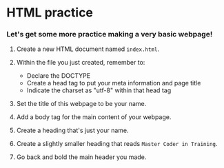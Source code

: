 # HTML practice #

### Let's get some more practice making a very basic webpage! ###

1. Create a new HTML document named `index.html`.

2. Within the file you just created, remember to:
    * Declare the DOCTYPE
    * Create a head tag to put your meta information and page title
    * Indicate the charset as "utf-8" within that head tag

3. Set the title of this webpage to be your name.

4. Add a body tag for the main content of your webpage.

5. Create a heading that's just your name.

6. Create a slightly smaller heading that reads `Master Coder in Training`.

7. Go back and bold the main header you made.